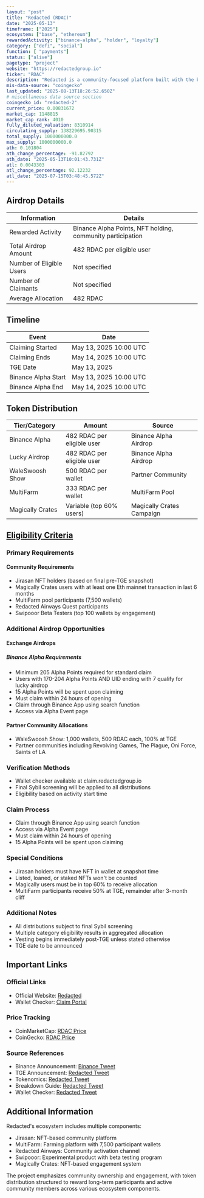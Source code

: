 ```yaml
---
layout: "post"
title: "Redacted (RDAC)"
date: "2025-05-13"
timeframe: ["2025"]
ecosystem: ["base", "ethereum"]
rewardedActivity: ["binance-alpha", "holder", "loyalty"]
category: ["defi", "social"]
function: [ "payments"]
status: ["alive"]
pagetype: "project"
website: "https://redactedgroup.io"
ticker: "RDAC"
description: "Redacted is a community-focused platform built with the belief that strong communities deserve real ownership, featuring a comprehensive ecosystem including Jirasan, MultiFarm, and Redacted Airways."
mis-data-source: "coingecko"
last_updated: "2025-08-13T18:26:52.650Z"
# miscellaneous data source section
coingecko_id: "redacted-2"
current_price: 0.00831672
market_cap: 1148815
market_cap_rank: 4010
fully_diluted_valuation: 8310914
circulating_supply: 138229695.90315
total_supply: 1000000000.0
max_supply: 1000000000.0
ath: 0.101804
ath_change_percentage: -91.82792
ath_date: "2025-05-13T10:01:43.731Z"
atl: 0.0043303
atl_change_percentage: 92.12232
atl_date: "2025-07-15T03:48:45.572Z"
---
```


## Airdrop Details

| Information              | Details                                                    |
| ------------------------ | ---------------------------------------------------------- |
| Rewarded Activity        | Binance Alpha Points, NFT holding, community participation |
| Total Airdrop Amount     | 482 RDAC per eligible user                                 |
| Number of Eligible Users | Not specified                                              |
| Number of Claimants      | Not specified                                              |
| Average Allocation       | 482 RDAC                                                   |

## Timeline

| Event               | Date                   |
| ------------------- | ---------------------- |
| Claiming Started    | May 13, 2025 10:00 UTC |
| Claiming Ends       | May 14, 2025 10:00 UTC |
| TGE Date            | May 13, 2025           |
| Binance Alpha Start | May 13, 2025 10:00 UTC |
| Binance Alpha End   | May 14, 2025 10:00 UTC |

## Token Distribution

| Tier/Category      | Amount                                   | Source                    |
| ------------------ | ---------------------------------------- | ------------------------- |
| Binance Alpha      | 482 RDAC per eligible user               | Binance Alpha Airdrop     |
| Lucky Airdrop      | 482 RDAC per eligible user               | Binance Alpha Airdrop     |
| WaleSwoosh Show    | 500 RDAC per wallet                     | Partner Community         |
| MultiFarm          | 333 RDAC per wallet                     | MultiFarm Pool            |
| Magically Crates   | Variable (top 60% users)                 | Magically Crates Campaign |

## [Eligibility Criteria](https://x.com/redactedcoin/status/1915377798249697662)

### Primary Requirements

#### Community Requirements

- Jirasan NFT holders (based on final pre-TGE snapshot)
- Magically Crates users with at least one Eth mainnet transaction in last 6 months
- MultiFarm pool participants (7,500 wallets)
- Redacted Airways Quest participants
- Swipooor Beta Testers (top 100 wallets by engagement)

### Additional Airdrop Opportunities

#### Exchange Airdrops

##### Binance Alpha Requirements

- Minimum 205 Alpha Points required for standard claim
- Users with 170-204 Alpha Points AND UID ending with 7 qualify for lucky airdrop
- 15 Alpha Points will be spent upon claiming
- Must claim within 24 hours of opening
- Claim through Binance App using search function
- Access via Alpha Event page

#### Partner Community Allocations

- WaleSwoosh Show: 1,000 wallets, 500 RDAC each, 100% at TGE
- Partner communities including Revolving Games, The Plague, Oni Force, Saints of LA

### Verification Methods

- Wallet checker available at claim.redactedgroup.io
- Final Sybil screening will be applied to all distributions
- Eligibility based on activity start time

### Claim Process

- Claim through Binance App using search function
- Access via Alpha Event page
- Must claim within 24 hours of opening
- 15 Alpha Points will be spent upon claiming

### Special Conditions

- Jirasan holders must have NFT in wallet at snapshot time
- Listed, loaned, or staked NFTs won't be counted
- Magically users must be in top 60% to receive allocation
- MultiFarm participants receive 50% at TGE, remainder after 3-month cliff

### Additional Notes

- All distributions subject to final Sybil screening
- Multiple category eligibility results in aggregated allocation
- Vesting begins immediately post-TGE unless stated otherwise
- TGE date to be announced

## Important Links

### Official Links

- Official Website: [Redacted](https://redactedgroup.io)
- Wallet Checker: [Claim Portal](https://claim.redactedgroup.io)

### Price Tracking

- CoinMarketCap: [RDAC Price](https://coinmarketcap.com/currencies/redacted1/)
- CoinGecko: [RDAC Price](https://www.coingecko.com/en/coins/redacted-2)

### Source References

- Binance Announcement: [Binance Tweet](https://x.com/binance/status/1922224856843661700)
- TGE Announcement: [Redacted Tweet](https://x.com/redactedcoin/status/1922231550889836785)
- Tokenomics: [Redacted Tweet](https://x.com/redactedcoin/status/1913201240953250181)
- Breakdown Guide: [Redacted Tweet](https://x.com/redactedcoin/status/1915737728454459820)
- Wallet Checker: [Redacted Tweet](https://x.com/redactedcoin/status/1915377798249697662)

## Additional Information

Redacted's ecosystem includes multiple components:

- Jirasan: NFT-based community platform
- MultiFarm: Farming platform with 7,500 participant wallets
- Redacted Airways: Community activation channel
- Swipooor: Experimental product with beta testing program
- Magically Crates: NFT-based engagement system

The project emphasizes community ownership and engagement, with token distribution structured to reward long-term participants and active community members across various ecosystem components.